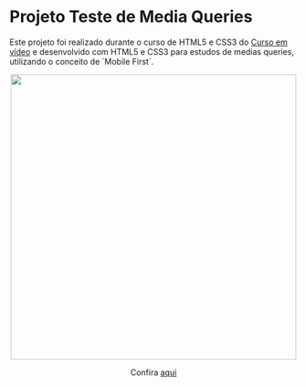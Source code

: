 
<h1>Projeto Teste de Media Queries</h1>

<p>Este projeto foi realizado durante o curso de HTML5 e CSS3 do <a href="https://www.cursoemvideo.com/">Curso em vídeo</a>  e desenvolvido com HTML5 e CSS3  para estudos de medias queries, utilizando o conceito de `Mobile First`.</p>

<p align="center">
    <img width="500"src="imagens/readme/media.gif"/>
</p>

<p align="center">
   Confira <a href="https://mendjoy.github.io/teste_mediaQueries/">aqui</a>
</p>

